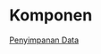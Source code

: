 # Komponen

[Penyimpanan Data](Komponen%209a8d7eb9ff8640deb429436d3eb674e5/Penyimpanan%20Data%2022ac90a53d8a492496e96077de912ea6.md)
